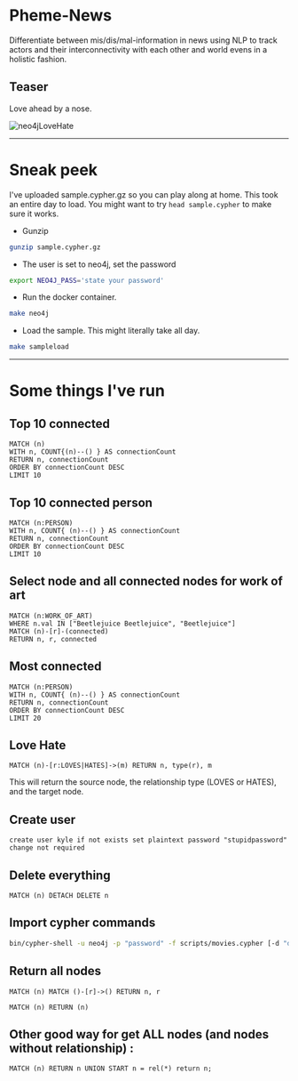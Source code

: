 # Pheme-News
Differentiate between mis/dis/mal-information in news using NLP to track actors and their interconnectivity with each other and world evens in a holistic fashion.
## Teaser
Love ahead by a nose.

![neo4jLoveHate](https://github.com/user-attachments/assets/305297f2-41a0-494f-83d2-dbcca0977a15)

---

# Sneak peek
I've uploaded sample.cypher.gz so you can play along at home.
This took an entire day to load. You might want to try `head sample.cypher` to make sure it works.

- Gunzip
```sh
gunzip sample.cypher.gz
```
- The user is set to neo4j, set the password
```sh
export NEO4J_PASS='state your password'
```
- Run the docker container.
```sh
make neo4j
```
- Load the sample. This might literally take all day.
```sh
make sampleload
```

---

# Some things I've run

## Top 10 connected
```cypher
MATCH (n)
WITH n, COUNT{(n)--() } AS connectionCount
RETURN n, connectionCount
ORDER BY connectionCount DESC
LIMIT 10
```

## Top 10 connected person
```cypher
MATCH (n:PERSON)
WITH n, COUNT{ (n)--() } AS connectionCount
RETURN n, connectionCount
ORDER BY connectionCount DESC
LIMIT 10
```

## Select node and all connected nodes for work of art
```cypher
MATCH (n:WORK_OF_ART)
WHERE n.val IN ["Beetlejuice Beetlejuice", "Beetlejuice"]
MATCH (n)-[r]-(connected)
RETURN n, r, connected
```

## Most connected
```cypher
MATCH (n:PERSON)
WITH n, COUNT{ (n)--() } AS connectionCount
RETURN n, connectionCount
ORDER BY connectionCount DESC
LIMIT 20
```
## Love Hate

```cypher
MATCH (n)-[r:LOVES|HATES]->(m) RETURN n, type(r), m
```
This will return the source node, the relationship type (LOVES or HATES), and the target node.

## Create user

```cypher
create user kyle if not exists set plaintext password "stupidpassword" change not required
```

## Delete everything

```cypher
MATCH (n) DETACH DELETE n
```

## Import cypher commands
```sh
bin/cypher-shell -u neo4j -p "password" -f scripts/movies.cypher [-d "database"]
```

## Return all nodes

```cypher
MATCH (n) MATCH ()-[r]->() RETURN n, r
```

```cypher
MATCH (n) RETURN (n)
```

## Other good way for get ALL nodes (and nodes without relationship) :

```cypher
MATCH (n) RETURN n UNION START n = rel(*) return n;
```

